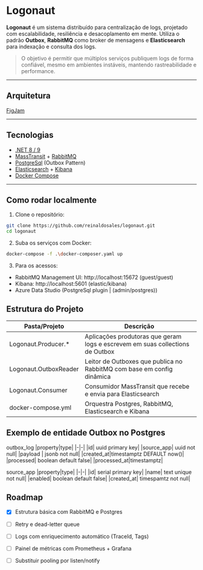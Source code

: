 
# Logonaut

**Logonaut** é um sistema distribuído para centralização de logs, projetado com escalabilidade, resiliência e desacoplamento em mente. Utiliza o padrão **Outbox**, **RabbitMQ** como broker de mensagens e **Elasticsearch** para indexação e consulta dos logs.

> O objetivo é permitir que múltiplos serviços publiquem logs de forma confiável, mesmo em ambientes instáveis, mantendo rastreabilidade e performance.

---

## Arquitetura
[FigJam](https://www.figma.com/board/uLEZwd34J3vmBmSNQjT7fC/Logonaut?node-id=0-1&p=f&t=r1m3FyeoABqcFyUh-0)

---

## Tecnologias

- [.NET 8 / 9](https://dotnet.microsoft.com/)
- [MassTransit](https://masstransit.io/) + [RabbitMQ](https://www.rabbitmq.com/)
- [PostgreSql](https://www.postgresql.org/) (Outbox Pattern)
- [Elasticsearch](https://www.elastic.co/) + [Kibana](https://www.elastic.co/kibana)
- [Docker Compose](https://docs.docker.com/compose/)

---

## Como rodar localmente

1. Clone o repositório:
```bash
git clone https://github.com/reinaldosales/logonaut.git
cd logonaut
```
2. Suba os serviços com Docker:
```bash
docker-compose -f .\docker-composer.yaml up
```
3. Para os acessos:
- RabbitMQ Management UI: http://localhost:15672 (guest/guest)
- Kibana: http://localhost:5601 (elastic/kibana)
- Azure Data Studio (PostgreSql plugin | (admin/postgres))

## Estrutura do Projeto

| Pasta/Projeto | Descrição
|-|-|
|Logonaut.Producer.* | Aplicações produtoras que geram logs e escrevem em suas collections de Outbox
|Logonaut.OutboxReader | Leitor de Outboxes que publica no RabbitMQ com base em config dinâmica
|Logonaut.Consumer | Consumidor MassTransit que recebe e envia para Elasticsearch
|docker-compose.yml | Orquestra Postgres, RabbitMQ, Elasticsearch e Kibana

## Exemplo de entidade Outbox no Postgres
outbox_log
|property|type|
|-|-|
|id| uuid primary key|
|source_app| uuid not null|
|payload | jsonb not null|
|created_at|timestamptz DEFAULT now()|
|processed| boolean default false|
|processed_at|timestamptz|

source_app
|property|type|
|-|-|
|id| serial primary key|
|name| text unique not null|
|enabled| boolean default false|
|created_at| timespamtz not null|

## Roadmap
- [x] Estrutura básica com RabbitMQ e Postgres
- [ ] Retry e dead-letter queue
- [ ] Logs com enriquecimento automático (TraceId, Tags)
- [ ] Painel de métricas com Prometheus + Grafana
- [ ] Substituir pooling por listen/notify


  


